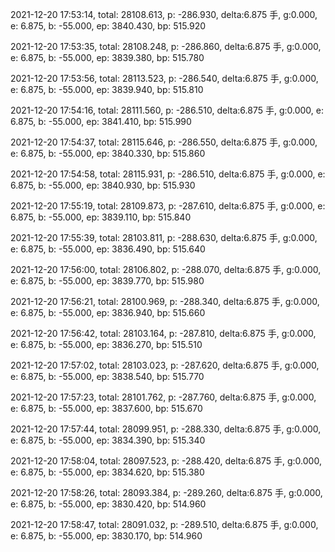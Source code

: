 2021-12-20 17:53:14, total: 28108.613, p: -286.930, delta:6.875 手, g:0.000, e: 6.875, b: -55.000, ep: 3840.430, bp: 515.920

2021-12-20 17:53:35, total: 28108.248, p: -286.860, delta:6.875 手, g:0.000, e: 6.875, b: -55.000, ep: 3839.380, bp: 515.780

2021-12-20 17:53:56, total: 28113.523, p: -286.540, delta:6.875 手, g:0.000, e: 6.875, b: -55.000, ep: 3839.940, bp: 515.810

2021-12-20 17:54:16, total: 28111.560, p: -286.510, delta:6.875 手, g:0.000, e: 6.875, b: -55.000, ep: 3841.410, bp: 515.990

2021-12-20 17:54:37, total: 28115.646, p: -286.550, delta:6.875 手, g:0.000, e: 6.875, b: -55.000, ep: 3840.330, bp: 515.860

2021-12-20 17:54:58, total: 28115.931, p: -286.510, delta:6.875 手, g:0.000, e: 6.875, b: -55.000, ep: 3840.930, bp: 515.930

2021-12-20 17:55:19, total: 28109.873, p: -287.610, delta:6.875 手, g:0.000, e: 6.875, b: -55.000, ep: 3839.110, bp: 515.840

2021-12-20 17:55:39, total: 28103.811, p: -288.630, delta:6.875 手, g:0.000, e: 6.875, b: -55.000, ep: 3836.490, bp: 515.640

2021-12-20 17:56:00, total: 28106.802, p: -288.070, delta:6.875 手, g:0.000, e: 6.875, b: -55.000, ep: 3839.770, bp: 515.980

2021-12-20 17:56:21, total: 28100.969, p: -288.340, delta:6.875 手, g:0.000, e: 6.875, b: -55.000, ep: 3836.940, bp: 515.660

2021-12-20 17:56:42, total: 28103.164, p: -287.810, delta:6.875 手, g:0.000, e: 6.875, b: -55.000, ep: 3836.270, bp: 515.510

2021-12-20 17:57:02, total: 28103.023, p: -287.620, delta:6.875 手, g:0.000, e: 6.875, b: -55.000, ep: 3838.540, bp: 515.770

2021-12-20 17:57:23, total: 28101.762, p: -287.760, delta:6.875 手, g:0.000, e: 6.875, b: -55.000, ep: 3837.600, bp: 515.670

2021-12-20 17:57:44, total: 28099.951, p: -288.330, delta:6.875 手, g:0.000, e: 6.875, b: -55.000, ep: 3834.390, bp: 515.340

2021-12-20 17:58:04, total: 28097.523, p: -288.420, delta:6.875 手, g:0.000, e: 6.875, b: -55.000, ep: 3834.620, bp: 515.380

2021-12-20 17:58:26, total: 28093.384, p: -289.260, delta:6.875 手, g:0.000, e: 6.875, b: -55.000, ep: 3830.420, bp: 514.960

2021-12-20 17:58:47, total: 28091.032, p: -289.510, delta:6.875 手, g:0.000, e: 6.875, b: -55.000, ep: 3830.170, bp: 514.960